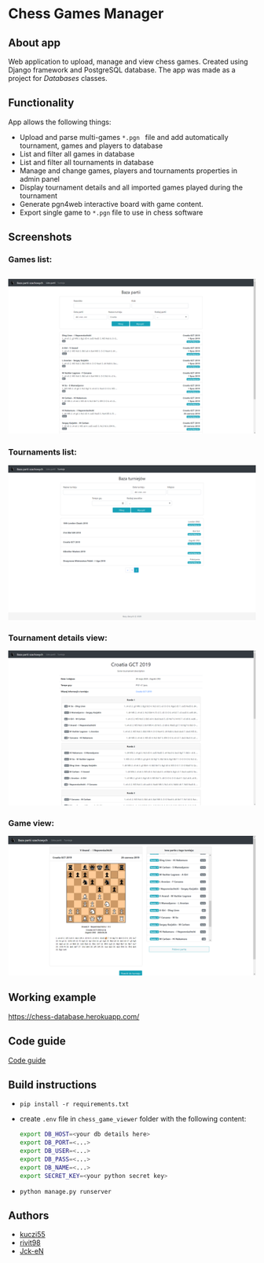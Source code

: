 # Chess Games Manager

## About app
Web application to upload, manage and view chess games. Created using Django framework and PostgreSQL database. The app was made as a project for *Databases* classes. 

## Functionality
App allows the following things:
- Upload and parse multi-games `*.pgn ` file and add automatically tournament, games and players to database
- List and filter all games in database
- List and filter all tournaments in database
- Manage and change games, players and tournaments properties in admin panel
- Display tournament details and all imported games played during the tournament
- Generate pgn4web interactive board with game content.
- Export single game to `*.pgn` file to use in chess software

## Screenshots

### Games list:

## ![s1](img/s1.png)

### Tournaments list:

![s2](img/s2.png)

### Tournament details view:

![s3](img/s3.png)

### Game view:

![s4](img/s4.png)

## Working example

https://chess-database.herokuapp.com/

## Code guide

[Code guide](code_guide.md)

## Build instructions

- `pip install -r requirements.txt`
- create `.env` file in `chess_game_viewer` folder with the following content:

    ```bash
    export DB_HOST=<your db details here>
    export DB_PORT=<...>
    export DB_USER=<...>
    export DB_PASS=<...>
    export DB_NAME=<...>
    export SECRET_KEY=<your python secret key>
    ```
- `python manage.py runserver`

## Authors

- [kuczi55](https://github.com/kuczi55)
- [rivit98](https://github.com/rivit98)
- [Jck-eN](https://github.com/Jck-eN)